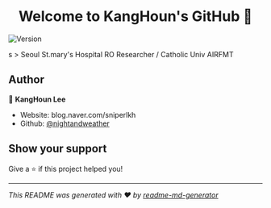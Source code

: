 <h1 align="center">Welcome to KangHoun's GitHub 👋</h1>
<p>
  <img alt="Version" src="https://img.shields.io/badge/version-1.5-blue.svg?cacheSeconds=2592000" />

</p>
s
> Seoul St.mary's Hospital RO Researcher / Catholic Univ AIRFMT

## Author

👤 **KangHoun Lee**

* Website: blog.naver.com/sniperlkh
* Github: [@nightandweather](https://github.com/nightandweather)

## Show your support

Give a ⭐️ if this project helped you!

***
_This README was generated with ❤️ by [readme-md-generator](https://github.com/kefranabg/readme-md-generator)_
